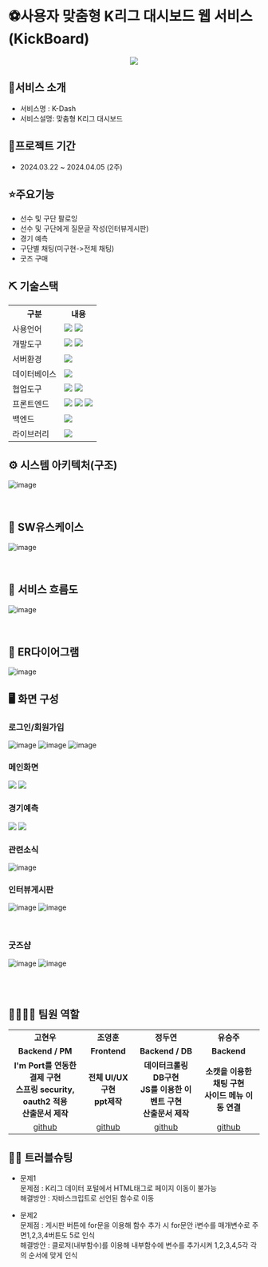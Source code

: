 # ⚽사용자 맞춤형 K리그 대시보드 웹 서비스(KickBoard)
<p align="center"><img src="https://github.com/2021-SMHRD-KDT-AI-17/KickBoardProject/assets/157432780/be68c5d3-b883-4c8a-a1fd-96afe2bb89d2"></p>


## 💬서비스 소개
* 서비스명 : K-Dash
* 서비스설명: 맞춤형 K리그 대시보드


## 📅프로젝트 기간
* 2024.03.22 ~ 2024.04.05 (2주)


## ⭐주요기능
* 선수 및 구단 팔로잉
* 선수 및 구단에게 질문글 작성(인터뷰게시판)
* 경기 예측
* 구단별 채팅(미구현->전체 채팅)
* 굿즈 구매


## ⛏ 기술스택
<table>
    <tr>
        <th>구분</th>
        <th>내용</th>
    </tr>
    <tr>
        <td>사용언어</td>
        <td>
            <img src="https://img.shields.io/badge/Java-007396?style=for-the-badge&logo=java&logoColor=white"/>
            <img src="https://img.shields.io/badge/Python-3776AB?style=for-the-badge&logo=Python&logoColor=white"/> 
        </td>
    </tr>
    <tr>
        <td>개발도구</td>
        <td>
            <img src="https://img.shields.io/badge/Eclipse-2C2255?style=for-the-badge&logo=Eclipse&logoColor=white"/>
            <img src="https://img.shields.io/badge/Jupyter-F37626?style=for-the-badge&logo=Jupyter&logoColor=white"/>
        </td>
    </tr>
     <tr>
        <td>서버환경</td>
        <td>
            <img src="https://img.shields.io/badge/Apache Tomcat 9.0-D22128?style=for-the-badge&logo=Apache Tomcat&logoColor=white"/> 
        </td>
     </tr>
    <tr>
        <td>데이터베이스</td>
        <td>
            <img src="https://img.shields.io/badge/MySQL-4479A1?style=for-the-badge&logo=MySQL&logoColor=white"/> 
        </td>
    </tr>
    <tr>
        <td>협업도구</td>
        <td>
            <img src="https://img.shields.io/badge/Git-F05032?style=for-the-badge&logo=Git&logoColor=white"/>
            <img src="https://img.shields.io/badge/GitHub-181717?style=for-the-badge&logo=GitHub&logoColor=white"/>
        </td>
    </tr>
     <tr>
        <td>프론트엔드</td>
        <td>
            <img src="https://img.shields.io/badge/HTML-E34F26?style=for-the-badge&logo=html5&logoColor=white">
            <img src="https://img.shields.io/badge/CSS-1572B6?style=for-the-badge&logo=css3&logoColor=white">
            <img src="https://img.shields.io/badge/javascript-F7DF1E?style=for-the-badge&logo=javascript&logoColor=black">
        </td>
    </tr>
     <tr>
        <td>백엔드</td>
        <td>
            <img src="https://img.shields.io/badge/Spring-6DB33F?style=for-the-badge&logo=Spring&logoColor=white"/> 
        </td>
    </tr>
    <tr>
        <td>라이브러리</td>
        <td>
            <img src="https://img.shields.io/badge/BootStrap-7952B3?style=for-the-badge&logo=BootStrap&logoColor=white"/>
        </td>
    </tr>
</table>




## ⚙ 시스템 아키텍처(구조)
![image](https://github.com/2021-SMHRD-KDT-AI-17/KickBoardProject/assets/157432780/f9475295-867f-4a87-b615-b70a18ec9932)

<br>

## 📌 SW유스케이스
![image](https://github.com/2021-SMHRD-KDT-AI-17/KickBoardProject/assets/157432780/334a4125-2367-4ec4-b066-0b36b10c3e6f)

<br>

## 📌 서비스 흐름도
![image](https://github.com/2021-SMHRD-KDT-AI-17/KickBoardProject/assets/157432780/73f1662a-cd68-4a66-974d-bfe8cf224e24)

<br>

## 📌 ER다이어그램
![image](https://github.com/2021-SMHRD-KDT-AI-17/KickBoardProject/assets/157432780/ecc1bb5a-4aa3-4acf-a485-de8fdfd4adef)



## 🖥 화면 구성

### 로그인/회원가입<br>
![image](https://github.com/2021-SMHRD-KDT-AI-17/KickBoardProject/assets/157432780/6234ace0-b687-41ba-b524-06d3526f6f16)
![image](https://github.com/2021-SMHRD-KDT-AI-17/KickBoardProject/assets/157432780/c15ad78c-d26d-4968-8414-6b92888dd2da)
![image](https://github.com/2021-SMHRD-KDT-AI-17/KickBoardProject/assets/157432780/610d2b14-2b22-4e9c-babe-0bee671c8b92)
<br>

### 메인화면<br>
<img src="https://github.com/2021-SMHRD-KDT-AI-17/KickBoardProject/assets/157432780/ce3144c2-d8de-49c6-9bda-1abd438e3354">
<img src="https://github.com/2021-SMHRD-KDT-AI-17/KickBoardProject/assets/157432780/31865a9b-0f82-428e-846c-45160621944b">
<br>

### 경기예측<br>
<img src="https://github.com/2021-SMHRD-KDT-AI-17/KickBoardProject/assets/157432780/6157e44f-882a-4841-a125-140f798189fd">
<img src="https://github.com/2021-SMHRD-KDT-AI-17/KickBoardProject/assets/157432780/3cdae9b6-e725-4a7c-acf4-f28dd0027618">

<br>

### 관련소식
![image](https://github.com/2021-SMHRD-KDT-AI-17/KickBoardProject/assets/157432780/77ae8137-bdd1-48dd-b54a-87ca3e629418)
<br>

### 인터뷰게시판
![image](https://github.com/2021-SMHRD-KDT-AI-17/KickBoardProject/assets/157432780/ede18510-5290-44b8-9d11-84445c89f4d8)
![image](https://github.com/2021-SMHRD-KDT-AI-17/KickBoardProject/assets/157432780/666552dd-9afb-4388-8705-135a1a80856b)

<br>

### 굿즈샵
![image](https://github.com/2021-SMHRD-KDT-AI-17/KickBoardProject/assets/157432780/41529cc3-9a5c-415c-830f-a21bfeff8167)
![image](https://github.com/2021-SMHRD-KDT-AI-17/KickBoardProject/assets/157432780/ecd08615-aa70-4360-a5fb-cf0e7cbdc864)


<br>
<br>

## 👨‍👩‍👦‍👦 팀원 역할
<table>
  <tr>
    <td align="center"><strong>고현우</strong></td>
    <td align="center"><strong>조영훈</strong></td>
    <td align="center"><strong>정두연</strong></td>
    <td align="center"><strong>유승주</strong></td>
  </tr>
  <tr>
    <td align="center"><b>Backend / PM</b></td>
    <td align="center"><b>Frontend</b></td>
    <td align="center"><b>Backend / DB</b></td>
    <td align="center"><b>Backend</b></td>
  </tr>
  <tr>
    <td align="center"><b>I'm Port를 연동한 결제 구현<br>스프링 security, oauth2 적용<br>산출문서 제작</b></td>
    <td align="center"><b>전체 UI/UX 구현<br>ppt제작</b></td>
    <td align="center"><b>데이터크롤링<br>DB구현<br>JS를 이용한 이벤트 구현<br>산출문서 제작</b></td>
    <td align="center"><b>소캣을 이용한 채팅 구현<br>사이드 메뉴 이동 연결</b></td>
  </tr>
  <tr>
    <td align="center"><a href="#" target='_blank'>github</a></td>
    <td align="center"><a href="#" target='_blank'>github</a></td>
    <td align="center"><a href="#" target='_blank'>github</a></td>
    <td align="center"><a href="#" target='_blank'>github</a></td>
  </tr>
</table>

## 🤾‍♂️ 트러블슈팅
* 문제1<br>
문제점 : K리그 데이터 포털에서 HTML태그로 페이지 이동이 불가능<br>
해결방안 : 자바스크립트로 선언된 함수로 이동
 
* 문제2<br>
문제점 : 게시판 버튼에 for문을 이용해 함수 추가 시 for문안 i변수를 매개변수로 주면1,2,3,4버튼도 5로 인식<br>
해결방안 : 클로저(내부함수)를 이용해 내부함수에 변수를 추가시켜 1,2,3,4,5각 각의 순서에 맞게 인식
